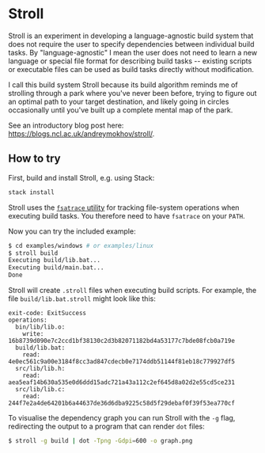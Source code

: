 # Stroll

Stroll is an experiment in developing a language-agnostic build system that does
not require the user to specify dependencies between individual build tasks. By "language-agnostic" I mean the user does not need to learn a new language or
special file format for describing build tasks -- existing scripts or
executable files can be used as build tasks directly without modification.

I call this build system Stroll because its build algorithm reminds me of
strolling through a park where you've never been before, trying to figure out an
optimal path to your target destination, and likely going in circles
occasionally until you've built up a complete mental map of the park.

See an introductory blog post here: https://blogs.ncl.ac.uk/andreymokhov/stroll/.

## How to try

First, build and install Stroll, e.g. using Stack:

```bash
stack install
```

Stroll uses the [`fsatrace` utility](https://github.com/jacereda/fsatrace) for
tracking file-system operations when executing build tasks. You therefore need
to have `fsatrace` on your `PATH`.

Now you can try the included example:

```bash
$ cd examples/windows # or examples/linux
$ stroll build
Executing build/lib.bat...
Executing build/main.bat...
Done
```

Stroll will create `.stroll` files when executing build scripts. For example,
the file `build/lib.bat.stroll` might look like this:

```
exit-code: ExitSuccess
operations:
  bin/lib/lib.o:
    write: 16b8739d090e7c2ccd1bf38130c2d3b82071182bd4a53177c7bde08fcb0a719e
  build/lib.bat:
    read: 4e0ec561c9a00e3184f8cc3ad847cdecb0e7174ddb51144f81eb18c779927df5
  src/lib/lib.h:
    read: aea5eaf14b630a535e0d6ddd15adc721a43a112c2ef645d8a02d2e55cd5ce231
  src/lib/lib.c:
    read: 244f7e2a4de64201b6a44637de36d6dba9225c58d5f29debaf0f39f53ea770cf
```

To visualise the dependency graph you can run Stroll with the `-g` flag,
redirecting the output to a program that can render `dot` files:

```bash
$ stroll -g build | dot -Tpng -Gdpi=600 -o graph.png
```
